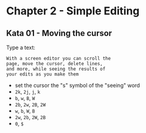 # Chapter 2 - Simple Editing

## Kata 01 - Moving the cursor
Type a text:
```
With a screen editor you can scroll the
page, move the cursor, delete lines,
and more, while seeing the results of
your edits as you make them
```

- set the cursor the "s" symbol of the "seeing" word
- `2k`, `2j`, `j`, `k`
- `b`, `w`, `B`, `W`
- `2b`, `2w`, `2B`, `2W`
- `w`, `b`, `W`, `B`
- `2w`, `2b`, `2W`, `2B`
- `0`, `$`
